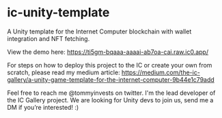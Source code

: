 # ic-unity-template
 A Unity template for the Internet Computer blockchain with wallet integration and NFT fetching.
 
 View the demo here: https://ti5gm-bqaaa-aaaai-ab7oa-cai.raw.ic0.app/
 
 For steps on how to deploy this project to the IC or create your own from scratch, please read my medium article: https://medium.com/the-ic-gallery/a-unity-game-template-for-the-internet-computer-9b44e1c79add
 
 Feel free to reach me @tommyinvests on twitter. I'm the lead developer of the IC Gallery project. We are looking for Unity devs to join us, send me a DM if you’re interested! :)

